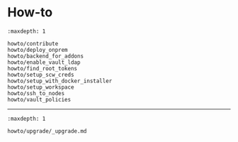 # How-to

```{toctree}
:maxdepth: 1

howto/contribute
howto/deploy_onprem
howto/backend_for_addons
howto/enable_vault_ldap
howto/find_root_tokens
howto/setup_scw_creds
howto/setup_with_docker_installer
howto/setup_workspace
howto/ssh_to_nodes
howto/vault_policies
```

------

```{toctree}
:maxdepth: 1

howto/upgrade/_upgrade.md
```

